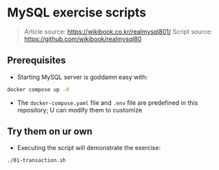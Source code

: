 # MySQL exercise scripts

> Article source: https://wikibook.co.kr/realmysql801/
> Script source: https://github.com/wikibook/realmysql80

## Prerequisites

- Starting MySQL server is goddamn easy with:

```bash
docker compose up -d
```

- The `docker-compose.yaml` file and `.env` file are predefined in this repository; U can modify them to customize

## Try them on ur own

- Executing the script will demonstrate the exercise:

```bash
./01-transaction.sh
```
